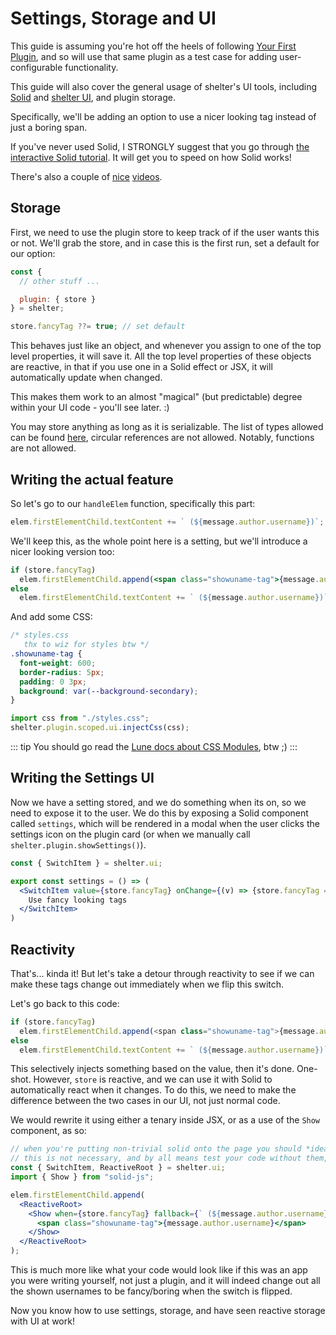 # Settings, Storage and UI

This guide is assuming you're hot off the heels of following [Your First Plugin](plugin),
and so will use that same plugin as a test case for adding user-configurable functionality.

This guide will also cover the general usage of shelter's UI tools, including
[Solid](https://solidjs.com) and [shelter UI](/ui), and plugin storage.

Specifically, we'll be adding an option to use a nicer looking tag instead of just a boring span.

If you've never used Solid, I STRONGLY suggest that you go through
[the interactive Solid tutorial](https://www.solidjs.com/tutorial/).
It will get you to speed on how Solid works!

There's also a couple of
[nice](https://www.youtube.com/watch?v=hw3Bx5vxKl0) [videos](https://www.youtube.com/watch?v=cELFZQAMdhQ).

## Storage

First, we need to use the plugin store to keep track of if the user wants this or not.
We'll grab the store, and in case this is the first run, set a default for our option:
```js
const {
  // other stuff ...

  plugin: { store }
} = shelter;

store.fancyTag ??= true; // set default
```

This behaves just like an object, and whenever you assign to one of the top level properties, it will save it.
All the top level properties of these objects are reactive, in that if you use one in a Solid effect or JSX,
it will automatically update when changed.

This makes them work to an almost "magical" (but predictable) degree within your UI code - you'll see later. :)

You may store anything as long as it is serializable.
The list of types allowed can be found [here](https://developer.mozilla.org/en-US/docs/Web/API/Web_Workers_API/Structured_clone_algorithm#supported_types),
circular references are not allowed. Notably, functions are not allowed.

## Writing the actual feature

So let's go to our `handleElem` function, specifically this part:
```js
elem.firstElementChild.textContent += ` (${message.author.username})`;
```

We'll keep this, as the whole point here is a setting, but we'll introduce a nicer looking version too:
```jsx
if (store.fancyTag)
  elem.firstElementChild.append(<span class="showuname-tag">{message.author.username}</span>);
else
  elem.firstElementChild.textContent += ` (${message.author.username})`;
```

And add some CSS:
```css
/* styles.css
   thx to wiz for styles btw */
.showuname-tag {
  font-weight: 600;
  border-radius: 5px;
  padding: 0 3px;
  background: var(--background-secondary);
}
```
```js
import css from "./styles.css";
shelter.plugin.scoped.ui.injectCss(css);
```

::: tip
You should go read the [Lune docs about CSS Modules](lune#css-modules), btw ;)
:::

## Writing the Settings UI

Now we have a setting stored, and we do something when its on, so we need to expose it to the user.
We do this by exposing a Solid component called `settings`, which will be rendered in a modal when the user clicks
the settings icon on the plugin card (or when we manually call `shelter.plugin.showSettings()`).

```jsx
const { SwitchItem } = shelter.ui;

export const settings = () => (
  <SwitchItem value={store.fancyTag} onChange={(v) => {store.fancyTag = v}}>
    Use fancy looking tags
  </SwitchItem>
)
```

## Reactivity

That's... kinda it! But let's take a detour through reactivity to see if we can make these tags change out immediately
when we flip this switch.

Let's go back to this code:

```js
if (store.fancyTag)
  elem.firstElementChild.append(<span class="showuname-tag">{message.author.username}</span>);
else
  elem.firstElementChild.textContent += ` (${message.author.username})`;
```

This selectively injects something based on the value, then it's done. One-shot.
However, `store` is reactive, and we can use it with Solid to automatically react when it changes.
To do this, we need to make the difference between the two cases in our UI, not just normal code.

We would rewrite it using either a tenary inside JSX, or as a use of the `Show` component, as so:
```jsx
// when you're putting non-trivial solid onto the page you should *ideally* create a reactive root
// this is not necessary, and by all means test your code without them, but if you encounter bugs try adding one!
const { SwitchItem, ReactiveRoot } = shelter.ui;
import { Show } from "solid-js";

elem.firstElementChild.append(
  <ReactiveRoot>
    <Show when={store.fancyTag} fallback={` (${message.author.username})`}>
      <span class="showuname-tag">{message.author.username}</span>
    </Show>
  </ReactiveRoot>
);
```

This is much more like what your code would look like if this was an app you were writing yourself,
not just a plugin, and it will indeed change out all the shown usernames to be fancy/boring when the switch is flipped.

Now you know how to use settings, storage, and have seen reactive storage with UI at work!